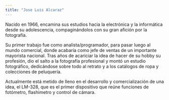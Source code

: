 ```yaml
---
title: "Jose Luis Alcaraz"
---
```


Nacido en 1966, encamina sus estudios hacia la electrónica y la informática desde su adolescencia, compaginándolos con su gran afición por la fotografía.

Su primer trabajo fue como analista/programador, para pasar luego al mundo comercial, donde acabaría como jefe de ventas de un importante mayorista nacional. Tras años de acariciar la idea de hacer de su hobby su profesión, dio el salto a la fotografía profesional y montó un estudio fotográfico, dedicándose sobre todo al retrato y a los catálogos de ropa y colecciones de peluquería.

Actualmente está metido de lleno en el desarrollo y comercialización de una idea, el LM-328, que es el primer dispositivo que reúne funciones de fotómetro, flashimetro y control de cámara.